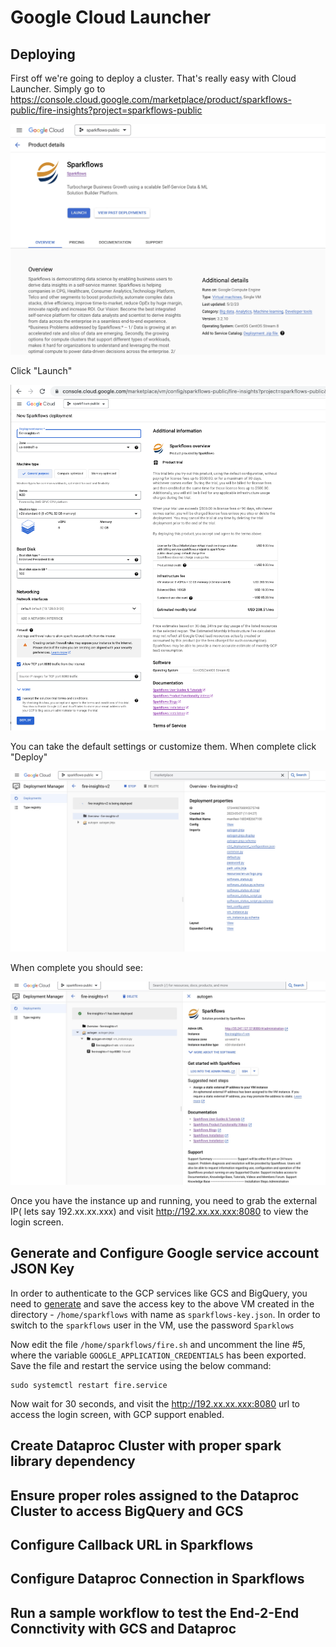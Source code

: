 # Google Cloud Launcher

## Deploying
First off we're going to deploy a cluster.  That's really easy with Cloud Launcher.  Simply go to https://console.cloud.google.com/marketplace/product/sparkflows-public/fire-insights?project=sparkflows-public

![](images/gcp_image1.jpg)

Click "Launch"

![](images/gcp_launching_instance.jpg)

You can take the default settings or customize them.  When complete click "Deploy"

![](images/gcp_image3.jpg)

When complete you should see:

![](images/gcp_image4.jpg)

Once you have the instance up and running, you need to grab the external IP( lets say 192.xx.xx.xxx) and visit http://192.xx.xx.xxx:8080 to view the login screen.

## Generate and Configure Google service account JSON Key

In order to authenticate to the GCP services like GCS and BigQuery, you need to [generate](https://cloud.google.com/iam/docs/keys-create-delete#creating) and save the access key to the above VM created in the directory - `/home/sparkflows` with name as `sparkflows-key.json`. In order to switch to the `sparkflows` user in the VM, use the password `Sparklows`

Now edit the file `/home/sparkflows/fire.sh` and uncomment the line #5, where the variable `GOOGLE_APPLICATION_CREDENTIALS` has been exported. Save the file and restart the service using the below command: 

```
sudo systemctl restart fire.service
``` 

Now wait for 30 seconds, and visit the http://192.xx.xx.xxx:8080 url to access the login screen, with GCP support enabled.

## Create Dataproc Cluster with proper spark library dependency 

## Ensure proper roles assigned to the Dataproc Cluster to access BigQuery and GCS

## Configure Callback URL in Sparkflows

## Configure Dataproc Connection in Sparkflows

## Run a sample workflow to test the End-2-End Connctivity with GCS and Dataproc 

